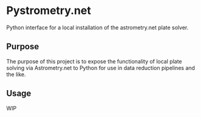 # Pystrometry.net
Python interface for a local installation of the astrometry.net plate solver.

## Purpose
The purpose of this project is to expose the functionality of local plate solving via Astrometry.net to Python for use in data reduction pipelines and the like.

## Usage
WIP
